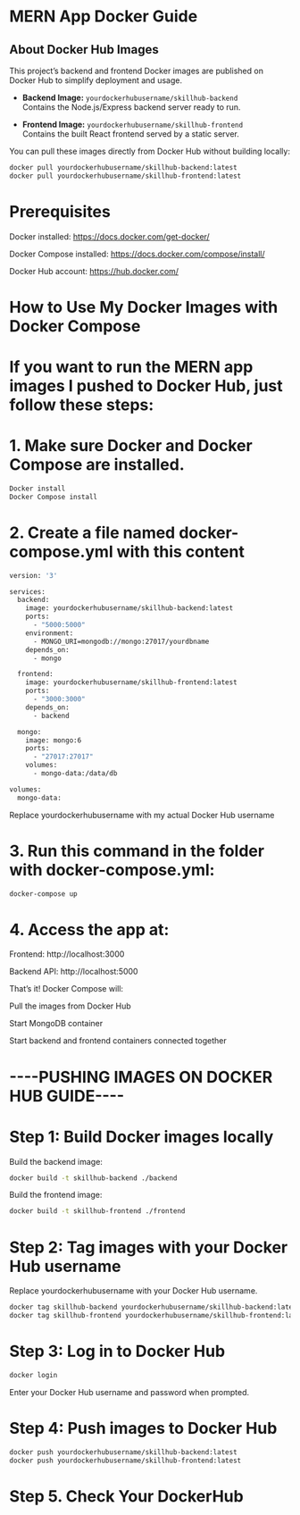 # MERN App Docker Guide

## About Docker Hub Images

This project’s backend and frontend Docker images are published on Docker Hub to simplify deployment and usage.

- **Backend Image:** `yourdockerhubusername/skillhub-backend`  
  Contains the Node.js/Express backend server ready to run.

- **Frontend Image:** `yourdockerhubusername/skillhub-frontend`  
  Contains the built React frontend served by a static server.

You can pull these images directly from Docker Hub without building locally:

```bash
docker pull yourdockerhubusername/skillhub-backend:latest
docker pull yourdockerhubusername/skillhub-frontend:latest
```

# Prerequisites

Docker installed: https://docs.docker.com/get-docker/

Docker Compose installed: https://docs.docker.com/compose/install/

Docker Hub account: https://hub.docker.com/

# How to Use My Docker Images with Docker Compose

# If you want to run the MERN app images I pushed to Docker Hub, just follow these steps:

# 1. Make sure Docker and Docker Compose are installed.

```bash
Docker install
Docker Compose install
```

# 2. Create a file named docker-compose.yml with this content

```bash
version: '3'

services:
  backend:
    image: yourdockerhubusername/skillhub-backend:latest
    ports:
      - "5000:5000"
    environment:
      - MONGO_URI=mongodb://mongo:27017/yourdbname
    depends_on:
      - mongo

  frontend:
    image: yourdockerhubusername/skillhub-frontend:latest
    ports:
      - "3000:3000"
    depends_on:
      - backend

  mongo:
    image: mongo:6
    ports:
      - "27017:27017"
    volumes:
      - mongo-data:/data/db

volumes:
  mongo-data:
```

Replace yourdockerhubusername with my actual Docker Hub username

# 3. Run this command in the folder with docker-compose.yml:

```bash
docker-compose up
```

# 4. Access the app at:

Frontend: http://localhost:3000

Backend API: http://localhost:5000

That’s it! Docker Compose will:

Pull the images from Docker Hub

Start MongoDB container

Start backend and frontend containers connected together

# ----PUSHING IMAGES ON DOCKER HUB GUIDE----

# Step 1: Build Docker images locally

Build the backend image:

```bash
docker build -t skillhub-backend ./backend
```

Build the frontend image:

```bash
docker build -t skillhub-frontend ./frontend
```

# Step 2: Tag images with your Docker Hub username

Replace yourdockerhubusername with your Docker Hub username.

```bash
docker tag skillhub-backend yourdockerhubusername/skillhub-backend:latest
docker tag skillhub-frontend yourdockerhubusername/skillhub-frontend:latest
```

# Step 3: Log in to Docker Hub

```bash
docker login
```

Enter your Docker Hub username and password when prompted.

# Step 4: Push images to Docker Hub

```bash
docker push yourdockerhubusername/skillhub-backend:latest
docker push yourdockerhubusername/skillhub-frontend:latest
```

# Step 5. Check Your DockerHub
